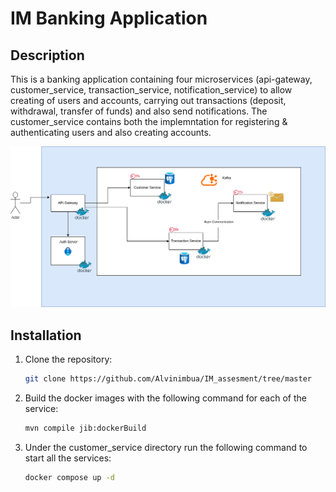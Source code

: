 # IM Banking Application

## Description
This is a banking application containing four microservices (api-gateway, customer_service, transaction_service, notification_service) to allow creating of users and accounts, carrying out transactions (deposit, withdrawal, transfer of funds) and also send notifications. The customer_service contains both the implemntation for registering & authenticating users and also creating accounts.

![HLD](https://github.com/Alvinimbua/IM_assesment/blob/0dbc1292b1dd0810bffcb008d21004f2dd17e816/IM%20Banking%20HLD.drawio.png)

## Installation
1. Clone the repository:
   ```bash
   git clone https://github.com/Alvinimbua/IM_assesment/tree/master
2. Build the docker images with the following command for each of the service:
    ```bash
   mvn compile jib:dockerBuild
3. Under the customer_service directory run the following command to start all the services:
     ```bash
   docker compose up -d



   



